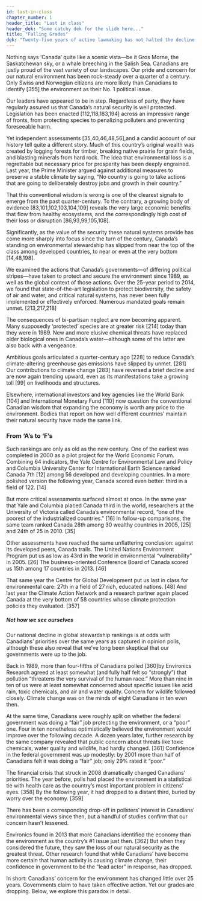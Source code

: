 ```yaml
---
id: last-in-class 
chapter_number: 1
header_title: "Last in class"
header_dek: "Some catchy dek for the slide here..."
title: "Falling Grades"
dek: "Twenty-five years of active lawmaking has not halted the decline of Canada’s ecosystems or environmental standing."
---
```


Nothing says ‘Canada’ quite like a scenic vista—be it Gros Morne, the Saskatchewan sky, or a whale breeching in the Salish Sea. Canadians are justly proud of the vast variety of our landscapes. Our pride and concern for our natural environment has been rock-steady over a quarter of a century. Only Swiss and Norwegian citizens are more likely than Canadians to identify [355] the environment as their No. 1 political issue.

Our leaders have appeared to be in step. Regardless of party, they have regularly assured us that Canada’s natural security is well protected. Legislation has been enacted [112,118,183,194] across an impressive range of fronts, from protecting species to penalizing polluters and preventing foreseeable harm.

Yet independent assessments [35,40,46,48,56],and a candid account of our history tell quite a different story. Much of this country’s original wealth was created by logging forests for timber, breaking native prairie for grain fields, and blasting minerals from hard rock. The idea that environmental loss is a regrettable but necessary price for prosperity has been deeply engrained. Last year, the Prime Minister argued against additional measures to preserve a stable climate by saying, “No country is going to take actions that are going to deliberately destroy jobs and growth in their country.”

That this conventional wisdom is wrong is one of the clearest signals to emerge from the past quarter-century. To the contrary, a growing body of evidence [83,101,102,103,104,109] reveals the very large economic benefits that flow from healthy ecosystems, and the correspondingly high cost of their loss or disruption [86,93,99,105,108]. 

Significantly, as the value of the security these natural systems provide has come more sharply into focus since the turn of the century, Canada’s standing on environmental stewardship has slipped from near the top of the class among developed countries, to near or even at the very bottom [14,48,198]. 

We examined the actions that Canada’s governments—of differing political stripes—have taken to protect and secure the environment since 1989, as well as the global context of those actions. Over the 25-year period to 2014, we found that state-of-the-art legislation to protect biodiversity, the safety of air and water, and critical natural systems, has never been fully implemented or effectively enforced. Numerous mandated goals remain unmet. [213,217,218]

The consequences of bi-partisan neglect are now becoming apparent. Many supposedly ‘protected’ species are at greater risk [214] today than they were in 1989. New and more elusive chemical threats have replaced older biological ones in Canada’s water—although some of the latter are also back with a vengeance.

Ambitious goals articulated a quarter-century ago [228] to reduce Canada’s climate-altering greenhouse gas emissions have slipped by unmet. [281] Our contributions to climate change [283] have reversed a brief decline and are now again trending upward, even as its manifestations take a growing toll [99] on livelihoods and structures.

Elsewhere, international investors and key agencies like the World Bank [104] and International Monetary Fund [110] now question the conventional Canadian wisdom that expanding the economy is worth any price to the environment. Bodies that report on how well different countries’ maintain their natural security have made the same link.

### From ‘A’s to ‘F’s

Such rankings are only as old as the new century. One of the earliest was completed in 2000 as a pilot project for the World Economic Forum. Combining 64 indicators, the Yale Centre for Environmental Law and Policy and Columbia University Center for International Earth Science ranked Canada 7th [12] among 56 developed and developing countries. In a more polished version the following year, Canada scored even better: third in a field of 122. [14]

But more critical assessments surfaced almost at once. In the same year that Yale and Columbia placed Canada third in the world, researchers at the University of Victoria called Canada’s environmental record, “one of the poorest of the industrialized countries." [16] In follow-up comparisons, the same team ranked Canada 28th among 30 wealthy countries in 2005, [25] and 24th of 25 in 2010. [35]

Other assessments have reached the same unflattering conclusion: against its developed peers, Canada trails. The United Nations Environment Program put us as low as 43rd in the world in environmental “vulnerability” in 2005. [26] The business-oriented Conference Board of Canada scored us 15th among 17 countries in 2013. [46]

That same year the Centre for Global Development put us last in class for environmental care: 27th in a field of 27 rich, educated nations. [48] And last year the Climate Action Network and a research partner again placed Canada at the very bottom of 58 countries whose climate protection policies they evaluated. [357]

##### Not how we see ourselves

Our national decline in global stewardship rankings is at odds with Canadians’ priorities over the same years as captured in opinion polls, although these also reveal that we’ve long been skeptical that our governments were up to the job.

Back in 1989, more than four-fifths of Canadians polled [360]by Environics Research agreed at least somewhat (and fully half felt so “strongly”) that pollution “threatens the very survival of the human race.” More than nine in ten of us were at least somewhat concerned about specific issues like acid rain, toxic chemicals, and air and water quality. Concern for wildlife followed closely. Climate change was on the minds of eight Canadians in ten even then.

At the same time, Canadians were roughly split on whether the federal government was doing a “fair” job protecting the environment, or a “poor” one. Four in ten nonetheless optimistically believed the environment would improve over the following decade. 
A dozen years later, further research by the same company revealed that public concern about threats like toxic chemicals, water quality and wildlife, had hardly changed. [361] Confidence in the federal government was up modestly: by 2001 more than half of Canadians felt it was doing a “fair” job; only 29% rated it “poor.”

The financial crisis that struck in 2008 dramatically changed Canadians’ priorities. The year before, polls had placed the environment in a statistical tie with health care as the country’s most important problem in citizens’ eyes. [358] By the following year, it had dropped to a distant third, buried by worry over the economy. [359]

There has been a corresponding drop-off in pollsters’ interest in Canadians’ environmental views since then, but a handful of studies confirm that our concern hasn’t lessened.

Environics found in 2013 that more Canadians identified the economy than the environment as the country’s #1 issue just then. [362] But when they considered the future, they saw the loss of our natural security as the greatest threat. Other research found that while Canadians’ have become more certain that human activity is causing climate change, their confidence in government to be the “lead actor” in response, has dropped.

In short: Canadians’ concern for the environment has changed little over 25 years. Governments claim to have taken effective action. Yet our grades are dropping. Below, we explore this paradox in detail.
